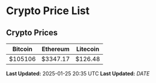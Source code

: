 # Crypto Price List

## Crypto Prices
| Bitcoin | Ethereum | Litecoin |
| ------- | -------- | -------- |
| $105106 | $3347.17 | $126.48 |
**Last Updated:** 2025-01-25 20:35 UTC
**Last Updated:** $DATE$
